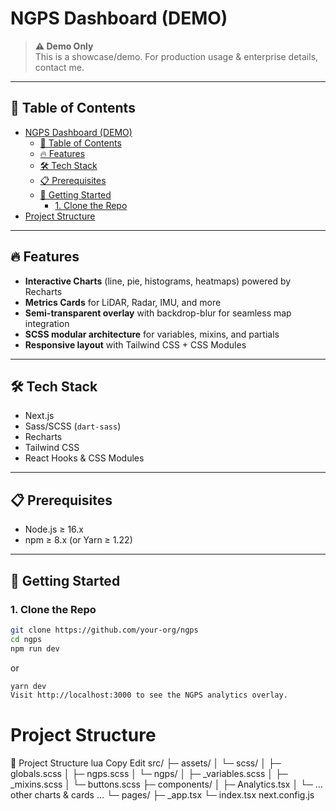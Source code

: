 # NGPS Dashboard (DEMO)

> **⚠️ Demo Only**  
> This is a showcase/demo. For production usage & enterprise details, contact me.

---

## 📖 Table of Contents

- [NGPS Dashboard (DEMO)](#ngps-dashboard-demo)
  - [📖 Table of Contents](#-table-of-contents)
  - [🔥 Features](#-features)
  - [🛠 Tech Stack](#-tech-stack)
  - [📋 Prerequisites](#-prerequisites)
  - [🚀 Getting Started](#-getting-started)
    - [1. Clone the Repo](#1-clone-the-repo)
- [Project Structure](#project-structure)

---

## 🔥 Features

- **Interactive Charts** (line, pie, histograms, heatmaps) powered by Recharts  
- **Metrics Cards** for LiDAR, Radar, IMU, and more  
- **Semi-transparent overlay** with backdrop-blur for seamless map integration  
- **SCSS modular architecture** for variables, mixins, and partials  
- **Responsive layout** with Tailwind CSS + CSS Modules  

---

## 🛠 Tech Stack

- Next.js  
- Sass/SCSS (`dart-sass`)  
- Recharts  
- Tailwind CSS  
- React Hooks & CSS Modules  

---

## 📋 Prerequisites

- Node.js ≥ 16.x  
- npm ≥ 8.x (or Yarn ≥ 1.22)  

---

## 🚀 Getting Started

### 1. Clone the Repo
```bash
git clone https://github.com/your-org/ngps
cd ngps
npm run dev
```
or

```bash
yarn dev
Visit http://localhost:3000 to see the NGPS analytics overlay.
```

# Project Structure

📁 Project Structure
lua
Copy
Edit
src/
├─ assets/
│  └─ scss/
│     ├─ globals.scss
│     ├─ ngps.scss
│     └─ ngps/
│        ├─ _variables.scss
│        ├─ _mixins.scss
│        └─ buttons.scss
├─ components/
│  ├─ Analytics.tsx
│  └─ … other charts & cards …
└─ pages/
   ├─ _app.tsx
   └─ index.tsx
next.config.js
